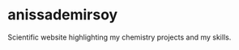 <link rel="stylesheet" href="style.css">

# anissademirsoy
Scientific website highlighting my chemistry projects and my skills.
